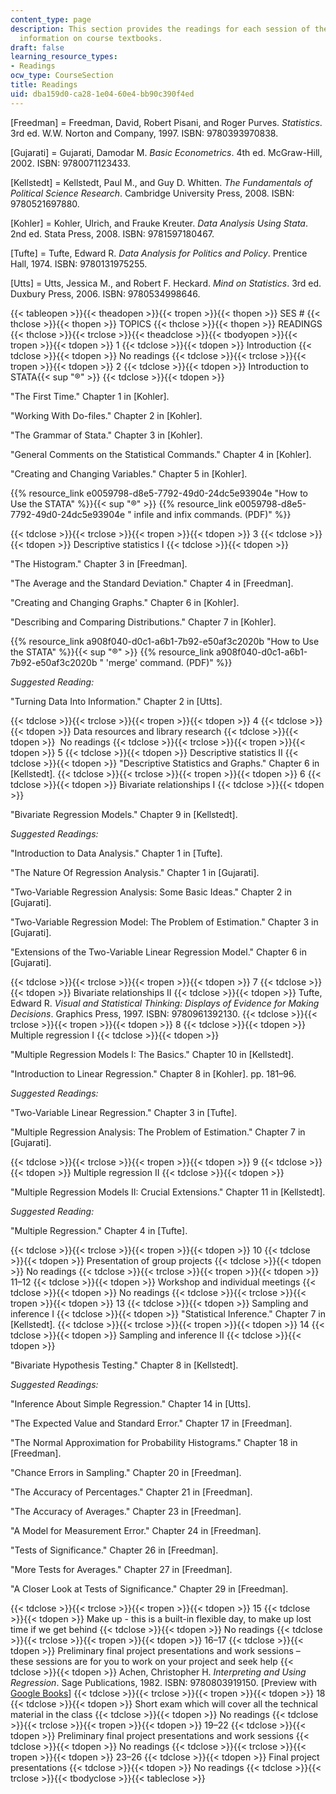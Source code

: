 ```yaml
---
content_type: page
description: This section provides the readings for each session of the course and
  information on course textbooks.
draft: false
learning_resource_types:
- Readings
ocw_type: CourseSection
title: Readings
uid: dba159d0-ca28-1e04-60e4-bb90c390f4ed
---
```

\[Freedman\] = Freedman, David, Robert Pisani, and Roger Purves. *Statistics*. 3rd ed. W.W. Norton and Company, 1997. ISBN: 9780393970838.

\[Gujarati\] = Gujarati, Damodar M. *Basic Econometrics*. 4th ed. McGraw-Hill, 2002. ISBN: 9780071123433.

\[Kellstedt\] = Kellstedt, Paul M., and Guy D. Whitten. *The Fundamentals of Political Science Research*. Cambridge University Press, 2008. ISBN: 9780521697880.

\[Kohler\] = Kohler, Ulrich, and Frauke Kreuter. *Data Analysis Using Stata*. 2nd ed. Stata Press, 2008. ISBN: 9781597180467.

\[Tufte\] = Tufte, Edward R. *Data Analysis for Politics and Policy*. Prentice Hall, 1974. ISBN: 9780131975255.

\[Utts\] = Utts, Jessica M., and Robert F. Heckard. *Mind on Statistics*. 3rd ed. Duxbury Press, 2006. ISBN: 9780534998646.

{{< tableopen >}}{{< theadopen >}}{{< tropen >}}{{< thopen >}}
SES #
{{< thclose >}}{{< thopen >}}
TOPICS
{{< thclose >}}{{< thopen >}}
READINGS
{{< thclose >}}{{< trclose >}}{{< theadclose >}}{{< tbodyopen >}}{{< tropen >}}{{< tdopen >}}
1
{{< tdclose >}}{{< tdopen >}}
Introduction
{{< tdclose >}}{{< tdopen >}}
No readings
{{< tdclose >}}{{< trclose >}}{{< tropen >}}{{< tdopen >}}
2
{{< tdclose >}}{{< tdopen >}}
Introduction to STATA{{< sup "®" >}}
{{< tdclose >}}{{< tdopen >}}

"The First Time." Chapter 1 in \[Kohler\].

"Working With Do-files." Chapter 2 in \[Kohler\].

"The Grammar of Stata." Chapter 3 in \[Kohler\].

"General Comments on the Statistical Commands." Chapter 4 in \[Kohler\].

"Creating and Changing Variables." Chapter 5 in \[Kohler\].

{{% resource_link e0059798-d8e5-7792-49d0-24dc5e93904e "How to Use the STATA" %}}{{< sup \"®\" >}} {{% resource_link e0059798-d8e5-7792-49d0-24dc5e93904e " infile and infix commands. (PDF)" %}}

{{< tdclose >}}{{< trclose >}}{{< tropen >}}{{< tdopen >}}
3
{{< tdclose >}}{{< tdopen >}}
Descriptive statistics I
{{< tdclose >}}{{< tdopen >}}

"The Histogram." Chapter 3 in \[Freedman\].

"The Average and the Standard Deviation." Chapter 4 in \[Freedman\].

"Creating and Changing Graphs." Chapter 6 in \[Kohler\].

"Describing and Comparing Distributions." Chapter 7 in \[Kohler\].

{{% resource_link a908f040-d0c1-a6b1-7b92-e50af3c2020b "How to Use the STATA" %}}{{< sup \"®\" >}} {{% resource_link a908f040-d0c1-a6b1-7b92-e50af3c2020b " 'merge' command. (PDF)" %}}

*Suggested Reading:*

"Turning Data Into Information." Chapter 2 in \[Utts\].

{{< tdclose >}}{{< trclose >}}{{< tropen >}}{{< tdopen >}}
4
{{< tdclose >}}{{< tdopen >}}
Data resources and library research
{{< tdclose >}}{{< tdopen >}}
 No readings
{{< tdclose >}}{{< trclose >}}{{< tropen >}}{{< tdopen >}}
5
{{< tdclose >}}{{< tdopen >}}
Descriptive statistics II
{{< tdclose >}}{{< tdopen >}}
"Descriptive Statistics and Graphs." Chapter 6 in \[Kellstedt\].
{{< tdclose >}}{{< trclose >}}{{< tropen >}}{{< tdopen >}}
6
{{< tdclose >}}{{< tdopen >}}
Bivariate relationships I
{{< tdclose >}}{{< tdopen >}}

"Bivariate Regression Models." Chapter 9 in \[Kellstedt\].

*Suggested Readings:*

"Introduction to Data Analysis." Chapter 1 in \[Tufte\].

"The Nature Of Regression Analysis." Chapter 1 in \[Gujarati\].

"Two-Variable Regression Analysis: Some Basic Ideas." Chapter 2 in \[Gujarati\].

"Two-Variable Regression Model: The Problem of Estimation." Chapter 3 in \[Gujarati\].

"Extensions of the Two-Variable Linear Regression Model." Chapter 6 in \[Gujarati\].

{{< tdclose >}}{{< trclose >}}{{< tropen >}}{{< tdopen >}}
7
{{< tdclose >}}{{< tdopen >}}
Bivariate relationships II
{{< tdclose >}}{{< tdopen >}}
Tufte, Edward R. *Visual and Statistical Thinking: Displays of Evidence for Making Decisions*. Graphics Press, 1997. ISBN: 9780961392130.
{{< tdclose >}}{{< trclose >}}{{< tropen >}}{{< tdopen >}}
8
{{< tdclose >}}{{< tdopen >}}
Multiple regression I
{{< tdclose >}}{{< tdopen >}}

"Multiple Regression Models I: The Basics." Chapter 10 in \[Kellstedt\].

"Introduction to Linear Regression." Chapter 8 in \[Kohler\]. pp. 181–96.

*Suggested Readings:*

"Two-Variable Linear Regression." Chapter 3 in \[Tufte\].

"Multiple Regression Analysis: The Problem of Estimation." Chapter 7 in \[Gujarati\].

{{< tdclose >}}{{< trclose >}}{{< tropen >}}{{< tdopen >}}
9
{{< tdclose >}}{{< tdopen >}}
Multiple regression II
{{< tdclose >}}{{< tdopen >}}

"Multiple Regression Models II: Crucial Extensions." Chapter 11 in \[Kellstedt\].

*Suggested Reading:*

"Multiple Regression." Chapter 4 in \[Tufte\].

{{< tdclose >}}{{< trclose >}}{{< tropen >}}{{< tdopen >}}
10
{{< tdclose >}}{{< tdopen >}}
Presentation of group projects
{{< tdclose >}}{{< tdopen >}}
No readings
{{< tdclose >}}{{< trclose >}}{{< tropen >}}{{< tdopen >}}
11–12
{{< tdclose >}}{{< tdopen >}}
Workshop and individual meetings
{{< tdclose >}}{{< tdopen >}}
No readings
{{< tdclose >}}{{< trclose >}}{{< tropen >}}{{< tdopen >}}
13
{{< tdclose >}}{{< tdopen >}}
Sampling and inference I
{{< tdclose >}}{{< tdopen >}}
"Statistical Inference." Chapter 7 in \[Kellstedt\].
{{< tdclose >}}{{< trclose >}}{{< tropen >}}{{< tdopen >}}
14
{{< tdclose >}}{{< tdopen >}}
Sampling and inference II
{{< tdclose >}}{{< tdopen >}}

"Bivariate Hypothesis Testing." Chapter 8 in \[Kellstedt\].

*Suggested Readings:*

"Inference About Simple Regression." Chapter 14 in \[Utts\].

"The Expected Value and Standard Error." Chapter 17 in \[Freedman\].

"The Normal Approximation for Probability Histograms." Chapter 18 in \[Freedman\].

"Chance Errors in Sampling." Chapter 20 in \[Freedman\].

"The Accuracy of Percentages." Chapter 21 in \[Freedman\].

"The Accuracy of Averages." Chapter 23 in \[Freedman\].

"A Model for Measurement Error." Chapter 24 in \[Freedman\].

"Tests of Significance." Chapter 26 in \[Freedman\].

"More Tests for Averages." Chapter 27 in \[Freedman\].

"A Closer Look at Tests of Significance." Chapter 29 in \[Freedman\].

{{< tdclose >}}{{< trclose >}}{{< tropen >}}{{< tdopen >}}
15
{{< tdclose >}}{{< tdopen >}}
Make up - this is a built-in flexible day, to make up lost time if we get behind
{{< tdclose >}}{{< tdopen >}}
No readings
{{< tdclose >}}{{< trclose >}}{{< tropen >}}{{< tdopen >}}
16–17
{{< tdclose >}}{{< tdopen >}}
Preliminary final project presentations and work sessions – these sessions are for you to work on your project and seek help
{{< tdclose >}}{{< tdopen >}}
Achen, Christopher H. *Interpreting and Using Regression*. Sage Publications, 1982. ISBN: 9780803919150. \[Preview with [Google Books](http://books.google.com/books?id=bd82ZBsSl5IC&printsec=frontcover)\]
{{< tdclose >}}{{< trclose >}}{{< tropen >}}{{< tdopen >}}
18
{{< tdclose >}}{{< tdopen >}}
Short exam which will cover all the technical material in the class
{{< tdclose >}}{{< tdopen >}}
No readings
{{< tdclose >}}{{< trclose >}}{{< tropen >}}{{< tdopen >}}
19–22
{{< tdclose >}}{{< tdopen >}}
Preliminary final project presentations and work sessions
{{< tdclose >}}{{< tdopen >}}
No readings
{{< tdclose >}}{{< trclose >}}{{< tropen >}}{{< tdopen >}}
23–26
{{< tdclose >}}{{< tdopen >}}
Final project presentations
{{< tdclose >}}{{< tdopen >}}
No readings
{{< tdclose >}}{{< trclose >}}{{< tbodyclose >}}{{< tableclose >}}
